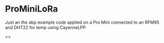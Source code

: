 # ProMiniLoRa

Just an the abp example code applied on a Pro Mini connected to an RFM95 and DHT22 for temp using CayenneLPP.

<>

